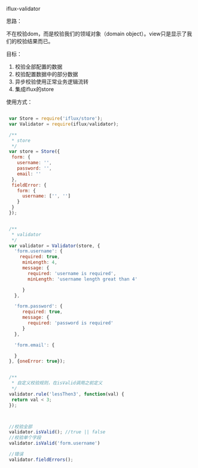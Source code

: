 iflux-validator

思路：

不在校验dom，而是校验我们的领域对象（domain object）。view只是显示了我们的校验结果而已。

目标：

1. 校验全部配置的数据
2. 校验配置数据中的部分数据
4. 异步校验使用正常业务逻辑流转
3. 集成iflux的store


使用方式：

```javascript

 var Store = require('iflux/store');
 var Validator = require(iflux/validator);

 /**
  * store
  */
 var store = Store({
  form: {
    username: '',
    password: '',
    email: ''
  },
  fieldError: {
    form: {
      username: ['', '']
    }
  }
 });


 /**
  * validator
  */
 var validator = Validator(store, {
   'form.username': {
     required: true,
      minLength: 4,
      message: {
        required: 'username is required',
        minLength: 'username length great than 4'

      }
   },

   'form.password': {
      required: true,
      message: {
        required: 'password is required'
      }
   },

   'form.email': {

   }
 }, {oneError: true});


 /**
  * 自定义校验规则，在isValid调用之前定义
  */
 validator.rule('lessThen3', function(val) {
  return val < 3;
 });



 //校验全部
 validator.isValid(); //true || false
 //校验单个字段
 validator.isValid('form.username')

 //错误
 validator.fieldErrors();

```
